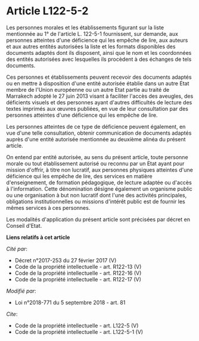# Article L122-5-2

Les personnes morales et les établissements figurant sur la liste mentionnée au 1° de l'article L. 122-5-1 fournissent, sur
demande, aux personnes atteintes d'une déficience qui les empêche de lire, aux auteurs et aux autres entités autorisées la
liste et les formats disponibles des documents adaptés dont ils disposent, ainsi que le nom et les coordonnées des entités
autorisées avec lesquelles ils procèdent à des échanges de tels documents. 

Ces personnes et établissements peuvent recevoir des documents adaptés ou en mettre à disposition d'une entité autorisée
établie dans un autre Etat membre de l'Union européenne ou un autre Etat partie au traité de Marrakech adopté le 27 juin 2013
visant à faciliter l'accès des aveugles, des déficients visuels et des personnes ayant d'autres difficultés de lecture des
textes imprimés aux œuvres publiées, en vue de leur consultation par des personnes atteintes d'une déficience qui les empêche
de lire. 

Les personnes atteintes de ce type de déficience peuvent également, en vue d'une telle consultation, obtenir communication de
documents adaptés auprès d'une entité autorisée mentionnée au deuxième alinéa du présent article. 

On entend par entité autorisée, au sens du présent article, toute personne morale ou tout établissement autorisé ou reconnu
par un Etat ayant pour mission d'offrir, à titre non lucratif, aux personnes physiques atteintes d'une déficience qui les
empêche de lire, des services en matière d'enseignement, de formation pédagogique, de lecture adaptée ou d'accès à
l'information. Cette dénomination désigne également un organisme public ou une organisation à but non lucratif dont l'une des
activités principales, obligations institutionnelles ou missions d'intérêt public est de fournir les mêmes services à ces
personnes. 

Les modalités d'application du présent article sont précisées par décret en Conseil d'Etat.

**Liens relatifs à cet article**

_Cité par_:

  - Décret n°2017-253 du 27 février 2017 (V)
  - Code de la propriété intellectuelle - art. R122-13 (V)
  - Code de la propriété intellectuelle - art. R122-16 (V)
  - Code de la propriété intellectuelle - art. R122-17 (V)

_Modifié par_:

  - Loi n°2018-771 du 5 septembre 2018 - art. 81

_Cite_:

  - Code de la propriété intellectuelle - art. L122-5 (V)
  - Code de la propriété intellectuelle - art. L122-5-1 (V)
